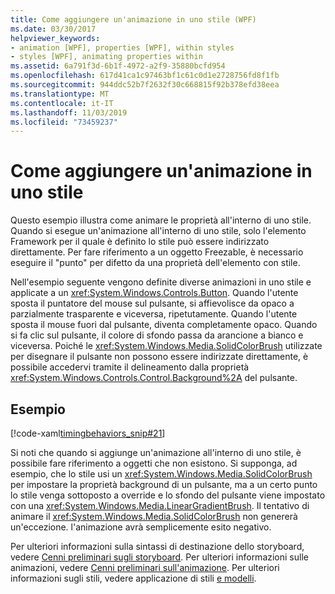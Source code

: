 ```yaml
---
title: Come aggiungere un'animazione in uno stile (WPF)
ms.date: 03/30/2017
helpviewer_keywords:
- animation [WPF], properties [WPF], within styles
- styles [WPF], animating properties within
ms.assetid: 6a791f3d-6b1f-4972-a2f9-35880bcfd954
ms.openlocfilehash: 617d41ca1c97463bf1c61c0d1e2728756fd8f1fb
ms.sourcegitcommit: 944ddc52b7f2632f30c668815f92b378efd38eea
ms.translationtype: MT
ms.contentlocale: it-IT
ms.lasthandoff: 11/03/2019
ms.locfileid: "73459237"
---
```

# <a name="how-to-animate-in-a-style"></a>Come aggiungere un'animazione in uno stile

Questo esempio illustra come animare le proprietà all'interno di uno stile. Quando si esegue un'animazione all'interno di uno stile, solo l'elemento Framework per il quale è definito lo stile può essere indirizzato direttamente. Per fare riferimento a un oggetto Freezable, è necessario eseguire il "punto" per difetto da una proprietà dell'elemento con stile.

Nell'esempio seguente vengono definite diverse animazioni in uno stile e applicate a un <xref:System.Windows.Controls.Button>. Quando l'utente sposta il puntatore del mouse sul pulsante, si affievolisce da opaco a parzialmente trasparente e viceversa, ripetutamente. Quando l'utente sposta il mouse fuori dal pulsante, diventa completamente opaco. Quando si fa clic sul pulsante, il colore di sfondo passa da arancione a bianco e viceversa. Poiché le <xref:System.Windows.Media.SolidColorBrush> utilizzate per disegnare il pulsante non possono essere indirizzate direttamente, è possibile accedervi tramite il delineamento dalla proprietà <xref:System.Windows.Controls.Control.Background%2A> del pulsante.

## <a name="example"></a>Esempio

[!code-xaml[timingbehaviors_snip#21](~/samples/snippets/csharp/VS_Snippets_Wpf/timingbehaviors_snip/CSharp/StyleStoryboardsExample.xaml#21)]

Si noti che quando si aggiunge un'animazione all'interno di uno stile, è possibile fare riferimento a oggetti che non esistono. Si supponga, ad esempio, che lo stile usi un <xref:System.Windows.Media.SolidColorBrush> per impostare la proprietà background di un pulsante, ma a un certo punto lo stile venga sottoposto a override e lo sfondo del pulsante viene impostato con una <xref:System.Windows.Media.LinearGradientBrush>.  Il tentativo di animare il <xref:System.Windows.Media.SolidColorBrush> non genererà un'eccezione. l'animazione avrà semplicemente esito negativo.

Per ulteriori informazioni sulla sintassi di destinazione dello storyboard, vedere [Cenni preliminari sugli storyboard](storyboards-overview.md). Per ulteriori informazioni sulle animazioni, vedere [Cenni preliminari sull'animazione](animation-overview.md). Per ulteriori informazioni sugli stili, vedere applicazione di stili [e modelli](../../../desktop-wpf/fundamentals/styles-templates-overview.md).
